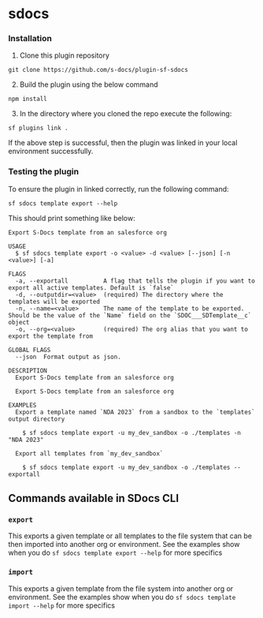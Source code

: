 # sdocs

### Installation

1. Clone this plugin repository

```
git clone https://github.com/s-docs/plugin-sf-sdocs
```

2. Build the plugin using the below command

```
npm install
```

3. In the directory where you cloned the repo execute the following:

```
sf plugins link .
```

If the above step is successful, then the plugin was linked in your local environment successfully.

### Testing the plugin

To ensure the plugin in linked correctly, run the following command:

```
sf sdocs template export --help
```

This should print something like below:

```
Export S-Docs template from an salesforce org

USAGE
  $ sf sdocs template export -o <value> -d <value> [--json] [-n <value>] [-a]

FLAGS
  -a, --exportall          A flag that tells the plugin if you want to export all active templates. Default is `false`
  -d, --outputdir=<value>  (required) The directory where the templates will be exported
  -n, --name=<value>       The name of the template to be exported. Should be the value of the `Name` field on the `SDOC___SDTemplate__c` object
  -o, --org=<value>        (required) The org alias that you want to export the template from

GLOBAL FLAGS
  --json  Format output as json.

DESCRIPTION
  Export S-Docs template from an salesforce org

  Export S-Docs template from an salesforce org

EXAMPLES
  Export a template named `NDA 2023` from a sandbox to the `templates` output directory

    $ sf sdocs template export -u my_dev_sandbox -o ./templates -n "NDA 2023"

  Export all templates from `my_dev_sandbox`

    $ sf sdocs template export -u my_dev_sandbox -o ./templates --exportall
```

## Commands available in SDocs CLI

### `export`

This exports a given template or all templates to the file system that can be then imported into another org or environment. See the examples show when you do `sf sdocs template export --help` for more specifics

### `import`

This exports a given template from the file system into another org or environment. See the examples show when you do `sf sdocs template import --help` for more specifics
